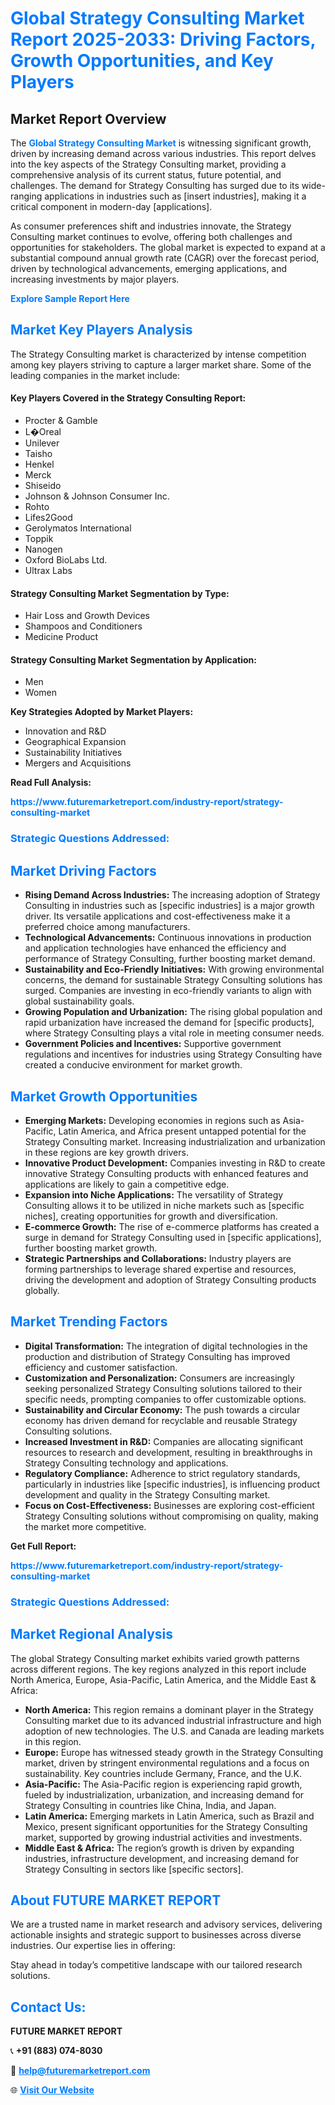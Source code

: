 <h1 style="color: #007BFF;">Global Strategy Consulting Market Report 2025-2033: Driving Factors, Growth Opportunities, and Key Players</h1>

<section id="overview">
<h2>Market Report Overview</h2>
<p>The <a href="https://www.futuremarketreport.com/industry-report/strategy-consulting-market" style="color: #007BFF; text-decoration: none;"><strong>Global Strategy Consulting Market</strong></a> is witnessing significant growth, driven by increasing demand across various industries. This report delves into the key aspects of the Strategy Consulting market, providing a comprehensive analysis of its current status, future potential, and challenges. The demand for Strategy Consulting has surged due to its wide-ranging applications in industries such as [insert industries], making it a critical component in modern-day [applications].</p>
<p>As consumer preferences shift and industries innovate, the Strategy Consulting market continues to evolve, offering both challenges and opportunities for stakeholders. The global market is expected to expand at a substantial compound annual growth rate (CAGR) over the forecast period, driven by technological advancements, emerging applications, and increasing investments by major players.</p>
</section>

<section id="overview">
<p><a href="https://www.futuremarketreport.com/request-sample/reportId=35133" style="color: #007BFF; text-decoration: none;"><strong>Explore Sample Report Here</strong></a></p>
</section>

<section id="key-players">
<h2 style="color: #007BFF;">Market Key Players Analysis</h2>
<p>The Strategy Consulting market is characterized by intense competition among key players striving to capture a larger market share. Some of the leading companies in the market include:</p>
<h4>Key Players Covered in the Strategy Consulting Report:</h4>
<ul><li>Procter &amp; Gamble</li><li>L�Oreal</li><li>Unilever</li><li>Taisho</li><li>Henkel</li><li>Merck</li><li>Shiseido</li><li>Johnson &amp; Johnson Consumer Inc.</li><li>Rohto</li><li>Lifes2Good</li><li>Gerolymatos International</li><li>Toppik</li><li>Nanogen</li><li>Oxford BioLabs Ltd.</li><li>Ultrax Labs</li></ul>
<h4>Strategy Consulting Market Segmentation by Type:</h4>
<ul><li>Hair Loss and Growth Devices</li><li>Shampoos and Conditioners</li><li>Medicine Product</li></ul>

<h4>Strategy Consulting Market Segmentation by Application:</h4>
<ul><li>Men</li><li>Women</li></ul>
<p><strong>Key Strategies Adopted by Market Players:</strong></p>
<ul>
<li>Innovation and R&D</li>
<li>Geographical Expansion</li>
<li>Sustainability Initiatives</li>
<li>Mergers and Acquisitions</li>
</ul>
</section>

<section>
<p><strong>Read Full Analysis: </strong></p><a href="https://www.futuremarketreport.com/industry-report/strategy-consulting-market" style="color: #007BFF; text-decoration: none;"><strong>https://www.futuremarketreport.com/industry-report/strategy-consulting-market</strong></a>
<h3 style="color: #007BFF;">Strategic Questions Addressed:</h3>
</section>

<section id="driving-factors">
<h2 style="color: #007BFF;">Market Driving Factors</h2>
<ul>
<li><strong>Rising Demand Across Industries:</strong> The increasing adoption of Strategy Consulting in industries such as [specific industries] is a major growth driver. Its versatile applications and cost-effectiveness make it a preferred choice among manufacturers.</li>
<li><strong>Technological Advancements:</strong> Continuous innovations in production and application technologies have enhanced the efficiency and performance of Strategy Consulting, further boosting market demand.</li>
<li><strong>Sustainability and Eco-Friendly Initiatives:</strong> With growing environmental concerns, the demand for sustainable Strategy Consulting solutions has surged. Companies are investing in eco-friendly variants to align with global sustainability goals.</li>
<li><strong>Growing Population and Urbanization:</strong> The rising global population and rapid urbanization have increased the demand for [specific products], where Strategy Consulting plays a vital role in meeting consumer needs.</li>
<li><strong>Government Policies and Incentives:</strong> Supportive government regulations and incentives for industries using Strategy Consulting have created a conducive environment for market growth.</li>
</ul>
</section>

<section id="growth-opportunities">
<h2 style="color: #007BFF;">Market Growth Opportunities</h2>
<ul>
<li><strong>Emerging Markets:</strong> Developing economies in regions such as Asia-Pacific, Latin America, and Africa present untapped potential for the Strategy Consulting market. Increasing industrialization and urbanization in these regions are key growth drivers.</li>
<li><strong>Innovative Product Development:</strong> Companies investing in R&D to create innovative Strategy Consulting products with enhanced features and applications are likely to gain a competitive edge.</li>
<li><strong>Expansion into Niche Applications:</strong> The versatility of Strategy Consulting allows it to be utilized in niche markets such as [specific niches], creating opportunities for growth and diversification.</li>
<li><strong>E-commerce Growth:</strong> The rise of e-commerce platforms has created a surge in demand for Strategy Consulting used in [specific applications], further boosting market growth.</li>
<li><strong>Strategic Partnerships and Collaborations:</strong> Industry players are forming partnerships to leverage shared expertise and resources, driving the development and adoption of Strategy Consulting products globally.</li>
</ul>
</section>

<section id="trending-factors">
<h2 style="color: #007BFF;">Market Trending Factors</h2>
<ul>
<li><strong>Digital Transformation:</strong> The integration of digital technologies in the production and distribution of Strategy Consulting has improved efficiency and customer satisfaction.</li>
<li><strong>Customization and Personalization:</strong> Consumers are increasingly seeking personalized Strategy Consulting solutions tailored to their specific needs, prompting companies to offer customizable options.</li>
<li><strong>Sustainability and Circular Economy:</strong> The push towards a circular economy has driven demand for recyclable and reusable Strategy Consulting solutions.</li>
<li><strong>Increased Investment in R&D:</strong> Companies are allocating significant resources to research and development, resulting in breakthroughs in Strategy Consulting technology and applications.</li>
<li><strong>Regulatory Compliance:</strong> Adherence to strict regulatory standards, particularly in industries like [specific industries], is influencing product development and quality in the Strategy Consulting market.</li>
<li><strong>Focus on Cost-Effectiveness:</strong> Businesses are exploring cost-efficient Strategy Consulting solutions without compromising on quality, making the market more competitive.</li>
</ul>
</section>

<section>
<p><strong>Get Full Report: </strong></p><a href="https://www.futuremarketreport.com/industry-report/strategy-consulting-market" style="color: #007BFF; text-decoration: none;"><strong>https://www.futuremarketreport.com/industry-report/strategy-consulting-market</strong></a>
<h3 style="color: #007BFF;">Strategic Questions Addressed:</h3>
</section>


<section id="regional-analysis">
<h2 style="color: #007BFF;">Market Regional Analysis</h2>
<p>The global Strategy Consulting market exhibits varied growth patterns across different regions. The key regions analyzed in this report include North America, Europe, Asia-Pacific, Latin America, and the Middle East & Africa:</p>
<ul>
<li><strong>North America:</strong> This region remains a dominant player in the Strategy Consulting market due to its advanced industrial infrastructure and high adoption of new technologies. The U.S. and Canada are leading markets in this region.</li>
<li><strong>Europe:</strong> Europe has witnessed steady growth in the Strategy Consulting market, driven by stringent environmental regulations and a focus on sustainability. Key countries include Germany, France, and the U.K.</li>
<li><strong>Asia-Pacific:</strong> The Asia-Pacific region is experiencing rapid growth, fueled by industrialization, urbanization, and increasing demand for Strategy Consulting in countries like China, India, and Japan.</li>
<li><strong>Latin America:</strong> Emerging markets in Latin America, such as Brazil and Mexico, present significant opportunities for the Strategy Consulting market, supported by growing industrial activities and investments.</li>
<li><strong>Middle East & Africa:</strong> The region’s growth is driven by expanding industries, infrastructure development, and increasing demand for Strategy Consulting in sectors like [specific sectors].</li>
</ul>
</section>

<footer>
<h2 style="color: #007BFF;">About FUTURE MARKET REPORT</h2>
<p>We are a trusted name in market research and advisory services, delivering actionable insights and strategic support to businesses across diverse industries. Our expertise lies in offering:</p>

<p>Stay ahead in today’s competitive landscape with our tailored research solutions.</p>

<h2 style="color: #007BFF;">Contact Us:</h2>
<p><strong>FUTURE MARKET REPORT</strong></p>
<p>📞 <strong>+91 (883) 074-8030</strong></p>
<p>📧 <strong><a href="mailto:help@futuremarketreport.com" style="color: #007BFF;">help@futuremarketreport.com</a></strong></p>
<p>🌐 <strong><a href="https://www.futuremarketreport.com/" style="color: #007BFF;">Visit Our Website</a></strong></p>
</footer>